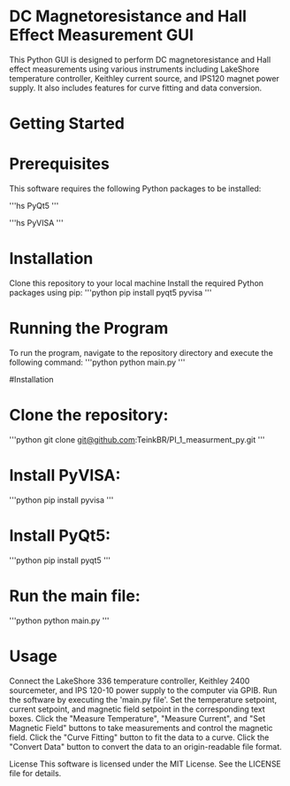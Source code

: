 # DC Magnetoresistance and Hall Effect Measurement GUI

This Python GUI is designed to perform DC magnetoresistance and Hall effect measurements using various instruments including LakeShore temperature controller, Keithley current source, and IPS120 magnet power supply. It also includes features for curve fitting and data conversion.

# Getting Started
# Prerequisites
This software requires the following Python packages to be installed:

'''hs
PyQt5
'''

'''hs
PyVISA
'''
# Installation
Clone this repository to your local machine
Install the required Python packages using pip:
'''python
pip install pyqt5 pyvisa
'''
# Running the Program
To run the program, navigate to the repository directory and execute the following command:
'''python
python main.py
'''

#Installation
# Clone the repository: 

'''python
git clone git@github.com:TeinkBR/PI_1_measurment_py.git
'''
# Install PyVISA: 
'''python
pip install pyvisa
'''
# Install PyQt5: 
'''python
pip install pyqt5
'''
# Run the main file: 
'''python
python main.py
'''
# Usage

Connect the LakeShore 336 temperature controller, Keithley 2400 sourcemeter, and IPS 120-10 power supply to the computer via GPIB.
Run the software by executing the 'main.py file'.
Set the temperature setpoint, current setpoint, and magnetic field setpoint in the corresponding text boxes.
Click the "Measure Temperature", "Measure Current", and "Set Magnetic Field" buttons to take measurements and control the magnetic field.
Click the "Curve Fitting" button to fit the data to a curve.
Click the "Convert Data" button to convert the data to an origin-readable file format.

License
This software is licensed under the MIT License. See the LICENSE file for details.



